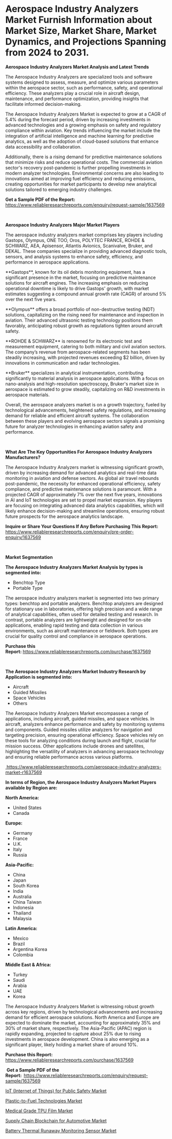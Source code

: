 <p><h1>Aerospace Industry Analyzers Market Furnish Information about Market Size, Market Share, Market Dynamics, and Projections Spanning from 2024 to 2031.</h1></p><p><strong>Aerospace Industry Analyzers Market Analysis and Latest Trends</strong></p>
<p><p>The Aerospace Industry Analyzers are specialized tools and software systems designed to assess, measure, and optimize various parameters within the aerospace sector, such as performance, safety, and operational efficiency. These analyzers play a crucial role in aircraft design, maintenance, and performance optimization, providing insights that facilitate informed decision-making.</p><p>The Aerospace Industry Analyzers Market is expected to grow at a CAGR of 5.4% during the forecast period, driven by increasing investments in advanced technologies and a growing emphasis on safety and regulatory compliance within aviation. Key trends influencing the market include the integration of artificial intelligence and machine learning for predictive analytics, as well as the adoption of cloud-based solutions that enhance data accessibility and collaboration. </p><p>Additionally, there is a rising demand for predictive maintenance solutions that minimize risks and reduce operational costs. The commercial aviation sector's recovery post-pandemic is further propelling investments in modern analyzer technologies. Environmental concerns are also leading to innovations aimed at improving fuel efficiency and reducing emissions, creating opportunities for market participants to develop new analytical solutions tailored to emerging industry challenges.</p></p>
<p><strong>Get a Sample PDF of the Report:&nbsp;</strong> <a href="https://www.reliableresearchreports.com/enquiry/request-sample/1637569?utm_campaign=1581&utm_medium=2&utm_source=Github&utm_content=ia&utm_term=07122024&utm_id=aerospace-industry-analyzers">https://www.reliableresearchreports.com/enquiry/request-sample/1637569</a></p>
<p>&nbsp;</p>
<p><strong>Aerospace Industry Analyzers Major Market Players</strong></p>
<p><p>The aerospace industry analyzers market comprises key players including Gastops, Olympus, ONE TOO, Oros, POLYTEC FRANCE, ROHDE & SCHWARZ, AEA, Apisensor, Atlantis Avionics, Scanivalve, Bruker, and DEKAL. These companies specialize in providing advanced diagnostic tools, sensors, and analysis systems to enhance safety, efficiency, and performance in aerospace applications.</p><p>**Gastops**, known for its oil debris monitoring equipment, has a significant presence in the market, focusing on predictive maintenance solutions for aircraft engines. The increasing emphasis on reducing operational downtime is likely to drive Gastops' growth, with market estimates suggesting a compound annual growth rate (CAGR) of around 5% over the next five years.</p><p>**Olympus** offers a broad portfolio of non-destructive testing (NDT) solutions, capitalizing on the rising need for maintenance and inspection in aviation. Their advanced ultrasonic testing technology positions them favorably, anticipating robust growth as regulations tighten around aircraft safety.</p><p>**ROHDE & SCHWARZ** is renowned for its electronic test and measurement equipment, catering to both military and civil aviation sectors. The company’s revenue from aerospace-related segments has been steadily increasing, with projected revenues exceeding $2 billion, driven by innovations in communication and radar technologies.</p><p>**Bruker** specializes in analytical instrumentation, contributing significantly to material analysis in aerospace applications. With a focus on nano-analysis and high-resolution spectroscopy, Bruker's market size in aerospace is estimated to grow steadily, capitalizing on R&D investments in aerospace materials.</p><p>Overall, the aerospace analyzers market is on a growth trajectory, fueled by technological advancements, heightened safety regulations, and increasing demand for reliable and efficient aircraft systems. The collaboration between these players and evolving aerospace sectors signals a promising future for analyzer technologies in enhancing aviation safety and performance.</p></p>
<p>&nbsp;</p>
<p><strong>What Are The Key Opportunities For Aerospace Industry Analyzers Manufacturers?</strong></p>
<p><p>The Aerospace Industry Analyzers market is witnessing significant growth, driven by increasing demand for advanced analytics and real-time data monitoring in aviation and defense sectors. As global air travel rebounds post-pandemic, the necessity for enhanced operational efficiency, safety compliance, and predictive maintenance solutions is paramount. With a projected CAGR of approximately 7% over the next five years, innovations in AI and IoT technologies are set to propel market expansion. Key players are focusing on integrating advanced data analytics capabilities, which will likely enhance decision-making and streamline operations, ensuring robust future prospects for the aerospace analytics landscape.</p></p>
<p><strong>Inquire or Share Your Questions If Any Before Purchasing This Report:</strong> <a href="https://www.reliableresearchreports.com/enquiry/pre-order-enquiry/1637569?utm_campaign=1581&utm_medium=2&utm_source=Github&utm_content=ia&utm_term=07122024&utm_id=aerospace-industry-analyzers">https://www.reliableresearchreports.com/enquiry/pre-order-enquiry/1637569</a></p>
<p>&nbsp;</p>
<p><strong>Market Segmentation</strong></p>
<p><strong>The Aerospace Industry Analyzers Market Analysis by types is segmented into:</strong></p>
<p><ul><li>Benchtop Type</li><li>Portable Type</li></ul></p>
<p><p>The aerospace industry analyzers market is segmented into two primary types: benchtop and portable analyzers. Benchtop analyzers are designed for stationary use in laboratories, offering high precision and a wide range of analytical capabilities, often used for detailed testing and research. In contrast, portable analyzers are lightweight and designed for on-site applications, enabling rapid testing and data collection in various environments, such as aircraft maintenance or fieldwork. Both types are crucial for quality control and compliance in aerospace operations.</p></p>
<p><strong>Purchase this Report:&nbsp;</strong><a href="https://www.reliableresearchreports.com/purchase/1637569?utm_campaign=1581&utm_medium=2&utm_source=Github&utm_content=ia&utm_term=07122024&utm_id=aerospace-industry-analyzers">https://www.reliableresearchreports.com/purchase/1637569</a></p>
<p>&nbsp;</p>
<p><strong>The Aerospace Industry Analyzers Market Industry Research by Application is segmented into:</strong></p>
<p><ul><li>Aircraft</li><li>Guided Missiles</li><li>Space Vehicles</li><li>Others</li></ul></p>
<p><p>The Aerospace Industry Analyzers Market encompasses a range of applications, including aircraft, guided missiles, and space vehicles. In aircraft, analyzers enhance performance and safety by monitoring systems and components. Guided missiles utilize analyzers for navigation and targeting precision, ensuring operational efficiency. Space vehicles rely on these tools for analyzing conditions during launch and flight, crucial for mission success. Other applications include drones and satellites, highlighting the versatility of analyzers in advancing aerospace technology and ensuring reliable performance across various platforms.</p></p>
<p><a href="https://www.reliableresearchreports.com/aerospace-industry-analyzers-market-r1637569?utm_campaign=1581&utm_medium=2&utm_source=Github&utm_content=ia&utm_term=07122024&utm_id=aerospace-industry-analyzers">&nbsp;https://www.reliableresearchreports.com/aerospace-industry-analyzers-market-r1637569</a></p>
<p><strong>In terms of Region, the Aerospace Industry Analyzers Market Players available by Region are:</strong></p>
<p>
    <p> <strong> North America: </strong>
        <ul>
            <li>United States</li>
            <li>Canada</li>
        </ul>
        </p> 
    <p> <strong> Europe: </strong>
        <ul>
            <li>Germany</li>
            <li>France</li>
            <li>U.K.</li>
            <li>Italy</li>
            <li>Russia</li>
        </ul>
        </p> 
    <p> <strong> Asia-Pacific: </strong>
        <ul>
            <li>China</li>
            <li>Japan</li>
            <li>South Korea</li>
            <li>India</li>
            <li>Australia</li>
            <li>China Taiwan</li>
            <li>Indonesia</li>
            <li>Thailand</li>
            <li>Malaysia</li>
        </ul>
        </p> 
    <p> <strong> Latin America: </strong>
        <ul>
            <li>Mexico</li>
            <li>Brazil</li>
            <li>Argentina Korea</li>
            <li>Colombia</li>
        </ul>
        </p> 
    <p> <strong> Middle East & Africa: </strong>
        <ul>
            <li>Turkey</li>
            <li>Saudi</li>
            <li>Arabia</li>
            <li>UAE</li>
            <li>Korea</li>
        </ul>
    </p>
    </p>
<p><p>The Aerospace Industry Analyzers Market is witnessing robust growth across key regions, driven by technological advancements and increasing demand for efficient aerospace solutions. North America and Europe are expected to dominate the market, accounting for approximately 35% and 30% of market share, respectively. The Asia-Pacific (APAC) region is rapidly expanding, projected to capture about 25% due to rising investments in aerospace development. China is also emerging as a significant player, likely holding a market share of around 10%.</p></p>
<p><strong>Purchase this Report: </strong><a href="https://www.reliableresearchreports.com/purchase/1637569?utm_campaign=1581&utm_medium=2&utm_source=Github&utm_content=ia&utm_term=07122024&utm_id=aerospace-industry-analyzers">https://www.reliableresearchreports.com/purchase/1637569</a></p>
<p>&nbsp;<strong>Get a Sample PDF of the Report:&nbsp;&nbsp;</strong><a href="https://www.reliableresearchreports.com/enquiry/request-sample/1637569?utm_campaign=1581&utm_medium=2&utm_source=Github&utm_content=ia&utm_term=07122024&utm_id=aerospace-industry-analyzers">https://www.reliableresearchreports.com/enquiry/request-sample/1637569</a></p>
<p><strong></strong></p>
<p><p><a href="https://www.linkedin.com/pulse/key-trends-revenue-potential-global-iot-internet-things-public-cvquf?utm_campaign=1581&utm_medium=2&utm_source=Github&utm_content=ia&utm_term=07122024&utm_id=aerospace-industry-analyzers">IoT (Internet of Things) for Public Safety Market</a></p><p><a href="https://www.linkedin.com/pulse/regional-adaptations-global-plastic-to-fuel-technologies-market-ki1ef?utm_campaign=1581&utm_medium=2&utm_source=Github&utm_content=ia&utm_term=07122024&utm_id=aerospace-industry-analyzers">Plastic-to-Fuel Technologies Market</a></p><p><a href="https://issuu.com/reportprime-2/docs/medical-grade-tpu-film-market-size-2030.pptx?utm_campaign=1581&utm_medium=2&utm_source=Github&utm_content=ia&utm_term=07122024&utm_id=aerospace-industry-analyzers">Medical Grade TPU Film Market</a></p><p><a href="https://www.linkedin.com/pulse/supply-chain-blockchain-automotive-market-analysis-report-jarwf?utm_campaign=1581&utm_medium=2&utm_source=Github&utm_content=ia&utm_term=07122024&utm_id=aerospace-industry-analyzers">Supply Chain Blockchain for Automotive Market</a></p><p><a href="https://issuu.com/reportprime-2/docs/battery-thermal-runaway-monitoring-sensor-market-s?utm_campaign=1581&utm_medium=2&utm_source=Github&utm_content=ia&utm_term=07122024&utm_id=aerospace-industry-analyzers">Battery Thermal Runaway Monitoring Sensor Market</a></p></p>